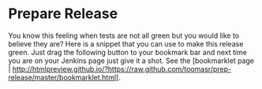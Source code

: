 Prepare Release
============

You know this feeling when tests are not all green but you would like to believe they are? Here is a snippet that you can use to make this release green. Just drag the following button to your bookmark bar and next time you are on your Jenkins page just give it a shot. See the [bookmarklet page | http://htmlpreview.github.io/?https://raw.github.com/toomasr/prep-release/master/bookmarklet.html].


